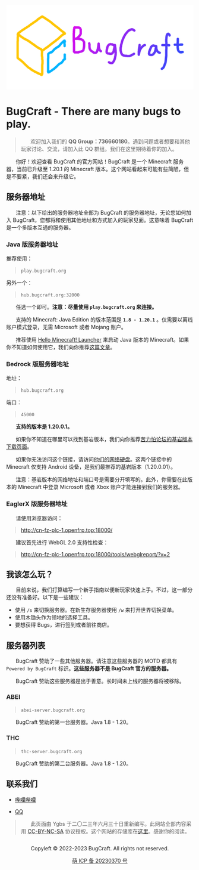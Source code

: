 
![这……显示不出来吗？没关系，这不影响您继续阅读。](bugcraft.png)

# BugCraft - There are many bugs to play.

> ㅤㅤ欢迎加入我们的 **QQ Group：736660180**。遇到问题或者想要和其他玩家讨论、交流，请加入此 QQ 群组。我们在这里期待着你的加入。

ㅤㅤ你好！欢迎查看 BugCraft 的官方网站！BugCraft 是一个 Minecraft 服务器，当前已升级至 1.20.1 的 Minecraft 版本。这个网站看起来可能有些简陋，但是不要紧，我们还会来升级它。

## 服务器地址

ㅤㅤ注意：以下给出的服务器地址全部为 BugCraft 的服务器地址，无论您如何加入 BugCraft，您都将和使用其他地址和方式加入的玩家见面。这意味着 BugCraft 是一个多版本互通的服务器。

### Java 版服务器地址

推荐使用：
> `play.bugcraft.org`

另外一个：
> `hub.bugcraft.org:32000`

ㅤㅤ任选一个即可。**注意：尽量使用 `play.bugcraft.org` 来连接。**

ㅤㅤ支持的 Minecraft: Java Edition 的版本范围是 **`1.8 - 1.20.1`** 。仅需要以离线账户模式登录，无需 Microsoft 或者 Mojang 账户。

ㅤㅤ推荐使用 [Hello Minecraft! Launcher](https://hmcl.huangyuhui.net/) 来启动 Java 版本的 Minecraft。如果你不知道如何使用它，我们向你推荐[这篇文章](https://www.bilibili.com/read/cv14759963/)。

### Bedrock 版服务器地址

地址：
> `hub.bugcraft.org`

端口：
> `45000`

ㅤㅤ**支持的版本是 1.20.0.1。**

ㅤㅤ如果你不知道在哪里可以找到基岩版本，我们向你推荐[苦力怕论坛的基岩版本下载页面](https://xz.klpbbs.net/info/MS4yMC4wLjAx/12c00b36440537841f73542453df0f8a.html)。

ㅤㅤ如果你无法访问这个链接，请访问[他们的网络硬盘](https://www.123pan.com/s/9HM9-SDzlA.html)。这两个链接中的 Minecraft 仅支持 Android 设备，是我们最推荐的基岩版本（1.20.0.01）。

ㅤㅤ注意：基岩版本的网络地址和端口号是需要分开填写的。此外，你需要在此版本的 Minecraft 中登录 Microsoft 或者 Xbox 账户才能连接到我们的服务器。

### EaglerX 版服务器地址

ㅤㅤ请使用浏览器访问：
> http://cn-fz-plc-1.openfrp.top:18000/

ㅤㅤ建议首先进行 WebGL 2.0 支持性检查：
> http://cn-fz-plc-1.openfrp.top:18000/tools/webglreport/?v=2

## 我该怎么玩？

ㅤㅤ目前来说，我们打算编写一个新手指南以便新玩家快速上手。不过，这一部分还没有准备好。以下是一些建议：

* 使用 `/s` 来切换服务器。在新生存服务器使用 `/w` 来打开世界切换菜单。
* 使用木锄头作为领地的选择工具。
* 要想获得 Bugs，进行签到或者前往商店。

## 服务器列表

ㅤㅤBugCraft 赞助了一些其他服务器。请注意这些服务器的 MOTD 都具有 `Powered by BugCraft` 标识。**这些服务器不是 BugCraft 官方的服务器。**

ㅤㅤBugCraft 赞助这些服务器是出于善意。长时间未上线的服务器将被移除。

### ABEI
> `abei-server.bugcraft.org`

ㅤㅤBugCraft 赞助的第一台服务器。Java 1.8 - 1.20。

### THC
> `thc-server.bugcraft.org`

ㅤㅤBugCraft 赞助的第二台服务器。Java 1.8 - 1.20。

## 联系我们

* [哔哩哔哩](https://b23.tv/HpmgYKV)

* [QQ](https://qm.qq.com/cgi-bin/qm/qr?k=AxC2P5uPaRHre7Mv4b_xy8J7MPW9iCMK&jump_from=webapi&authKey=/+l3d1mKlpY5DCeXJ+qmDjiMoa/h4F4boPJhz6GeKJocNyXkmWR/z+oFvCT+r3CE)

> ㅤㅤ此页面由 Ygbs 于二〇二三年六月三十日重新编写。此网站全部内容采用 [CC-BY-NC-SA](https://creativecommons.org/licenses/by-nc-sa/4.0/deed.zh) 协议授权。这个网站的存储库在[这里](https://github.com/Bug-Craft/bugcraft.org)。感谢你的阅读。

<div style="display: flex; justify-content: center; align-items: center">
    <p>Copyleft © 2022-2023 BugCraft. All rights not reserved.</p>
</div>
<div style="display: flex; justify-content: center; align-items: center">
    <a href="https://icp.gov.moe/?keyword=20230370" target="_blank">萌 ICP 备 20230370 号</a>
</div>
ㅤ